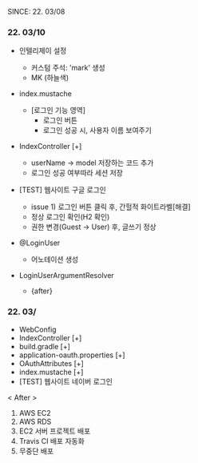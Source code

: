 SINCE: 22. 03/08

### 22. 03/10
* 인텔리제이 설정
  - 커스텀 주석: 'mark' 생성
  - MK (하늘색)


* index.mustache
  - [로그인 기능 영역]
    - 로그인 버튼
    - 로그인 성공 시, 사용자 이름 보여주기
    

* IndexController [+]
  - userName -> model 저장하는 코드 추가
  - 로그인 성공 여부따라 세션 저장


* [TEST] 웹사이트 구글 로그인
  - issue 1) 로그인 버튼 클릭 후, 간헐적 화이트라벨[해결]
  - 정상 로그인 확인(H2 확인)
  - 권한 변경(Guest -> User) 후, 글쓰기 정상
  

* @LoginUser
  - 어노테이션 생성


* LoginUserArgumentResolver
  - {after}

### 22. 03/
* WebConfig
* IndexController [+]
* build.gradle [+]
* application-oauth.properties [+]
* OAuthAttributes [+]
* index.mustache [+]
* [TEST] 웹사이트 네이버 로그인

< After >
1) AWS EC2
2) AWS RDS
3) EC2 서버 프로젝트 배포
4) Travis CI 배포 자동화
5) 무중단 배포


